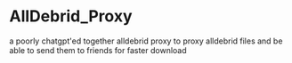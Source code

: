 # AllDebrid_Proxy
a poorly chatgpt'ed together alldebrid proxy to proxy alldebrid files and be able to send them to friends for faster download
